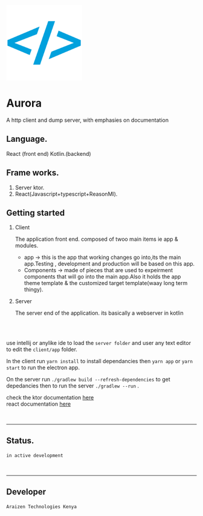 <!-- ![Aurora logo](./logo.png =200) -->
<img src="./icon2.png" alt="drawing" width="200"/>

# Aurora 

A  http client and dump server, with emphasies on documentation

## Language.

React (front end)
Kotlin.(backend)

## Frame works.

1. Server ktor.
2. React(Javascript+typescript+ReasonMl).

## Getting started

1.  Client

       The application front end.
       composed of twoo main items ie app & modules.
       *    app -> this is the app that working changes go into,its the main app.Testing , development and production will be based on this app.
       *    Components -> made of pieces that are used to expeirment components that will go into the main app.Also it holds the app theme template & the customized target template(waay long term thingy).

2.  Server

       The server end of the application.
       its basically a webserver in kotlin
<br>
<br>

use intellij or anylike ide to load the `server folder` and user any text editor to edit the `client/app` folder.
 
In the client run `yarn install` to install dependancies
then `yarn app` or `yarn start` to run the electron app.

On the server run `./gradlew build --refresh-dependencies` to get depedancies then to run the server `./gradlew --run` .

check the ktor documentation [here](https://ktor.io/) <br>
react documentation [here](https://reactjs.org/docs/getting-started.html) 

 <br>

 ---

## Status.

`in active development` 

<br>

---
##	Developer
`Araizen Technologies Kenya` 

